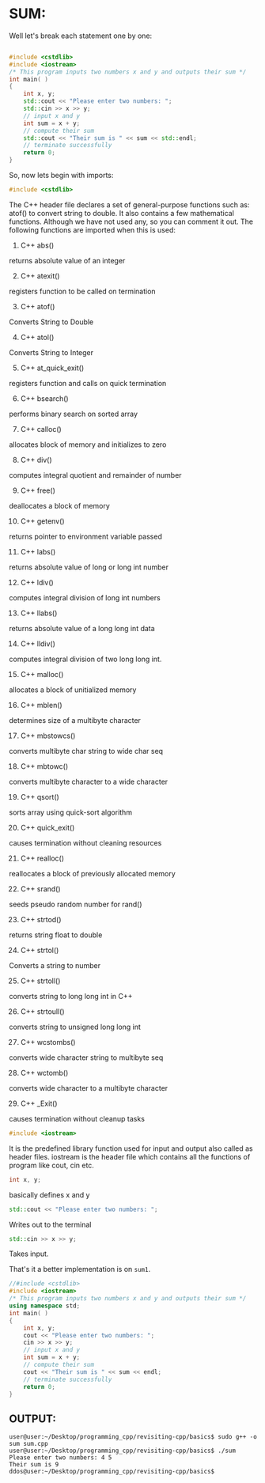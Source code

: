 # SUM:

Well let's break each statement one by one:

```cpp

#include <cstdlib>
#include <iostream>
/* This program inputs two numbers x and y and outputs their sum */
int main( ) 
{
	int x, y;
	std::cout << "Please enter two numbers: ";
	std::cin >> x >> y;
	// input x and y
	int sum = x + y;
	// compute their sum
	std::cout << "Their sum is " << sum << std::endl;
	// terminate successfully
	return 0;
}

```

So, now lets begin with imports:

```cpp
#include <cstdlib>
```

The C++ <cstdlib> header file declares a set of general-purpose functions such as: atof() to convert string to double. It also contains a few mathematical functions.
Although we have not used any, so you can comment it out. The following functions are imported when this is used:

1. C++ abs()

returns absolute value of an integer

2. C++ atexit()

registers function to be called on termination

3. C++ atof()

Converts String to Double

4. C++ atol()

Converts String to Integer

5. C++ at_quick_exit()

registers function and calls on quick termination

6. C++ bsearch()

performs binary search on sorted array

7. C++ calloc()

allocates block of memory and initializes to zero

8. C++ div()

computes integral quotient and remainder of number

9. C++ free()

deallocates a block of memory

10. C++ getenv()

returns pointer to environment variable passed

11. C++ labs()

returns absolute value of long or long int number

12. C++ ldiv()

computes integral division of long int numbers

13. C++ llabs()

returns absolute value of a long long int data

14. C++ lldiv()

computes integral division of two long long int.

15. C++ malloc()

allocates a block of unitialized memory

16. C++ mblen()

determines size of a multibyte character

17. C++ mbstowcs()

converts multibyte char string to wide char seq

18. C++ mbtowc()

converts multibyte character to a wide character

19. C++ qsort()

sorts array using quick-sort algorithm

20. C++ quick_exit()

causes termination without cleaning resources

21. C++ realloc()

reallocates a block of previously allocated memory

22. C++ srand()

seeds pseudo random number for rand()

23. C++ strtod()

returns string float to double

24. C++ strtol()

Converts a string to number

25. C++ strtoll()

converts string to long long int in C++

26. C++ strtoull()

converts string to unsigned long long int

27. C++ wcstombs()

converts wide character string to multibyte seq

28. C++ wctomb()

converts wide character to a multibyte character

29. C++ _Exit()

causes termination without cleanup tasks

```cpp
#include <iostream>
```

It is the predefined library function used for input and output also called as header files. iostream is the header file which contains all the functions of program like cout, cin etc.

```cpp
int x, y;
```

basically defines x and y

```cpp
std::cout << "Please enter two numbers: ";
```

Writes out to the terminal

```cpp
std::cin >> x >> y;
```

Takes input.

That's it a better implementation is on `sum1`.

```cpp
//#include <cstdlib>
#include <iostream>
/* This program inputs two numbers x and y and outputs their sum */
using namespace std;
int main( ) 
{
	int x, y;
	cout << "Please enter two numbers: ";
	cin >> x >> y;
	// input x and y
	int sum = x + y;
	// compute their sum
	cout << "Their sum is " << sum << endl;
	// terminate successfully
	return 0;
}
```

## OUTPUT:

```console
user@user:~/Desktop/programming_cpp/revisiting-cpp/basics$ sudo g++ -o sum sum.cpp
user@user:~/Desktop/programming_cpp/revisiting-cpp/basics$ ./sum
Please enter two numbers: 4 5
Their sum is 9
ddos@user:~/Desktop/programming_cpp/revisiting-cpp/basics$ 

```
